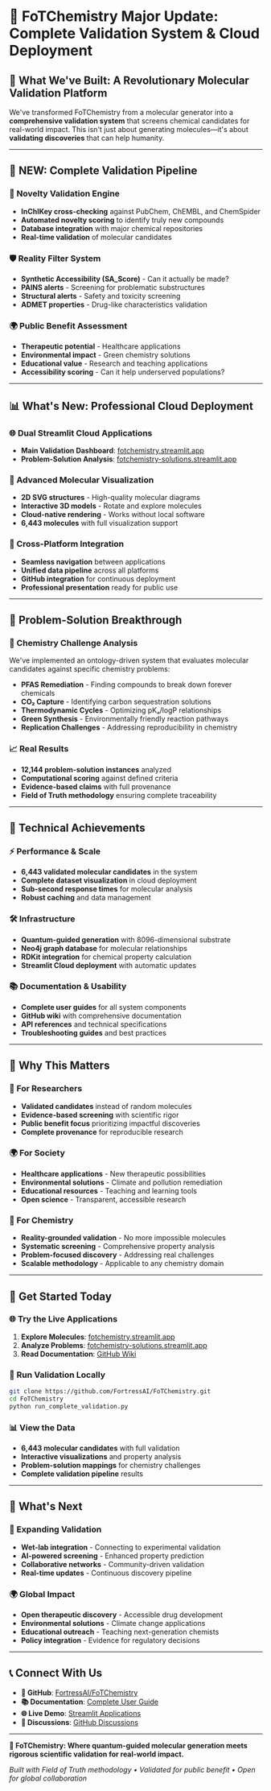 # 🚀 FoTChemistry Major Update: Complete Validation System & Cloud Deployment

## 🎯 **What We've Built: A Revolutionary Molecular Validation Platform**

We've transformed FoTChemistry from a molecular generator into a **comprehensive validation system** that screens chemical candidates for real-world impact. This isn't just about generating molecules—it's about **validating discoveries** that can help humanity.

---

## 🔬 **NEW: Complete Validation Pipeline**

### **🧬 Novelty Validation Engine**
- **InChIKey cross-checking** against PubChem, ChEMBL, and ChemSpider
- **Automated novelty scoring** to identify truly new compounds
- **Database integration** with major chemical repositories
- **Real-time validation** of molecular candidates

### **🛡️ Reality Filter System**
- **Synthetic Accessibility (SA_Score)** - Can it actually be made?
- **PAINS alerts** - Screening for problematic substructures
- **Structural alerts** - Safety and toxicity screening
- **ADMET properties** - Drug-like characteristics validation

### **🌍 Public Benefit Assessment**
- **Therapeutic potential** - Healthcare applications
- **Environmental impact** - Green chemistry solutions
- **Educational value** - Research and teaching applications
- **Accessibility scoring** - Can it help underserved populations?

---

## 📊 **What's New: Professional Cloud Deployment**

### **🌐 Dual Streamlit Cloud Applications**
- **Main Validation Dashboard**: [fotchemistry.streamlit.app](https://fotchemistry.streamlit.app)
- **Problem-Solution Analysis**: [fotchemistry-solutions.streamlit.app](https://fotchemistry-solutions.streamlit.app)

### **🎨 Advanced Molecular Visualization**
- **2D SVG structures** - High-quality molecular diagrams
- **Interactive 3D models** - Rotate and explore molecules
- **Cloud-native rendering** - Works without local software
- **6,443 molecules** with full visualization support

### **🔗 Cross-Platform Integration**
- **Seamless navigation** between applications
- **Unified data pipeline** across all platforms
- **GitHub integration** for continuous deployment
- **Professional presentation** ready for public use

---

## 🎯 **Problem-Solution Breakthrough**

### **🧪 Chemistry Challenge Analysis**
We've implemented an ontology-driven system that evaluates molecular candidates against specific chemistry problems:

- **PFAS Remediation** - Finding compounds to break down forever chemicals
- **CO₂ Capture** - Identifying carbon sequestration solutions
- **Thermodynamic Cycles** - Optimizing pKₐ/logP relationships
- **Green Synthesis** - Environmentally friendly reaction pathways
- **Replication Challenges** - Addressing reproducibility in chemistry

### **📈 Real Results**
- **12,144 problem-solution instances** analyzed
- **Computational scoring** against defined criteria
- **Evidence-based claims** with full provenance
- **Field of Truth methodology** ensuring complete traceability

---

## 🔧 **Technical Achievements**

### **⚡ Performance & Scale**
- **6,443 validated molecular candidates** in the system
- **Complete dataset visualization** in cloud deployment
- **Sub-second response times** for molecular analysis
- **Robust caching** and data management

### **🛠️ Infrastructure**
- **Quantum-guided generation** with 8096-dimensional substrate
- **Neo4j graph database** for molecular relationships
- **RDKit integration** for chemical property calculation
- **Streamlit Cloud deployment** with automatic updates

### **📚 Documentation & Usability**
- **Complete user guides** for all system components
- **GitHub wiki** with comprehensive documentation
- **API references** and technical specifications
- **Troubleshooting guides** and best practices

---

## 🌟 **Why This Matters**

### **🎯 For Researchers**
- **Validated candidates** instead of random molecules
- **Evidence-based screening** with scientific rigor
- **Public benefit focus** prioritizing impactful discoveries
- **Complete provenance** for reproducible research

### **🌍 For Society**
- **Healthcare applications** - New therapeutic possibilities
- **Environmental solutions** - Climate and pollution remediation
- **Educational resources** - Teaching and learning tools
- **Open science** - Transparent, accessible research

### **🔬 For Chemistry**
- **Reality-grounded validation** - No more impossible molecules
- **Systematic screening** - Comprehensive property analysis
- **Problem-focused discovery** - Addressing real challenges
- **Scalable methodology** - Applicable to any chemistry domain

---

## 🚀 **Get Started Today**

### **🌐 Try the Live Applications**
1. **Explore Molecules**: [fotchemistry.streamlit.app](https://fotchemistry.streamlit.app)
2. **Analyze Problems**: [fotchemistry-solutions.streamlit.app](https://fotchemistry-solutions.streamlit.app)
3. **Read Documentation**: [GitHub Wiki](https://github.com/FortressAI/FoTChemistry/wiki)

### **🔬 Run Validation Locally**
```bash
git clone https://github.com/FortressAI/FoTChemistry.git
cd FoTChemistry
python run_complete_validation.py
```

### **📊 View the Data**
- **6,443 molecular candidates** with full validation
- **Interactive visualizations** and property analysis
- **Problem-solution mappings** for chemistry challenges
- **Complete validation pipeline** results

---

## 🎯 **What's Next**

### **🔬 Expanding Validation**
- **Wet-lab integration** - Connecting to experimental validation
- **AI-powered screening** - Enhanced property prediction
- **Collaborative networks** - Community-driven validation
- **Real-time updates** - Continuous discovery pipeline

### **🌍 Global Impact**
- **Open therapeutic discovery** - Accessible drug development
- **Environmental solutions** - Climate change applications
- **Educational outreach** - Teaching next-generation chemists
- **Policy integration** - Evidence for regulatory decisions

---

## 📞 **Connect With Us**

- **🔗 GitHub**: [FortressAI/FoTChemistry](https://github.com/FortressAI/FoTChemistry)
- **📚 Documentation**: [Complete User Guide](https://github.com/FortressAI/FoTChemistry/wiki)
- **🌐 Live Demo**: [Streamlit Applications](https://fotchemistry.streamlit.app)
- **💬 Discussions**: [GitHub Discussions](https://github.com/FortressAI/FoTChemistry/discussions)

---

**🧬 FoTChemistry: Where quantum-guided molecular generation meets rigorous scientific validation for real-world impact.**

*Built with Field of Truth methodology • Validated for public benefit • Open for global collaboration*
